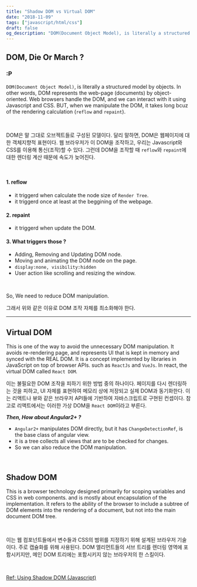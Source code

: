 ```yaml
---
title: "Shadow DOM vs Virtual DOM"
date: "2018-11-09"
tags: ["javascript/html/css"]
draft: false
og_description: "DOM(Document Object Model), is literally a structured model by objects."
---
```


## DOM, Die Or March ?

### :P

`DOM(Document Object Model)`, is literally a structured model by objects. In other words, DOM represents the web-page (documents) by object-oriented. Web browsers handle the DOM, and we can interact with it using Javascript and CSS. BUT, when we manipulate the DOM, it takes long bcuz of the rendering calculation (`reflow` and `repaint`).

<br />

DOM은 말 그대로 오브젝트들로 구성된 모델이다. 달리 말하면, DOM은 웹페이지에 대한 객체지향적 표현이다. 웹 브라우저가 이 DOM을 조작하고, 우리는 Javascript와 CSS를 이용해 통신(조작)할 수 있다. 그런데 DOM을 조작할 때 `reflow`와 `repaint`에 대한 렌더링 계산 때문에 속도가 늦어진다.

<br />

#### 1. reflow

- it triggerd when calculate the node size of `Render Tree`.
- it triggerd once at least at the beggining of the webpage.

#### 2. repaint

- it triggerd when update the DOM.

#### 3. What triggers those ?

- Adding, Removing and Updating DOM node.
- Moving and animating the DOM node on the page.
- `display:none, visibility:hidden`
- User action like scrolling and resizing the window.

<br />

So, We need to reduce DOM manipulation.
<br />

그래서 위와 같은 이유로 DOM 조작 자체를 최소화해야 한다.
<br />

<hr>

## Virtual DOM

This is one of the way to avoid the unnecessary DOM manipulation. It avoids re-rendering page, and represents UI that is kept in memory and synced with the REAL DOM. It is a concept implemented by libraries in JavaScript on top of browser APIs. such as `ReactJs` and `VueJs`. In react, the virtual DOM called `React DOM`.
<br />

이는 불필요한 DOM 조작을 피하기 위한 방법 중의 하나이다. 페이지를 다시 렌더링하는 것을 피하고, UI 자체를 표현하여 메모리 상에 저장되고 실제 DOM과 동기화한다. 이는 리액트나 뷰와 같은 브라우저 API들에 기반하여 자바스크립트로 구현된 컨셉이다. 참고로 리액트에서는 이러한 가상 DOM을 `React DOM`이라고 부른다.
<br />

**_Then, How about Angular2+ ?_**

- `Angular2+` manipulates DOM directly, but it has `ChangeDetectionRef`, is the base class of angular view.
- it is a tree collects all views that are to be checked for changes.
- So we can also reduce the DOM manipulation.

<br />

## Shadow DOM

This is a browser technology designed primarily for scoping variables and CSS in web components. and is mostly about encapsulation of the implementation. It refers to the ability of the browser to include a subtree of DOM elements into the rendering of a document, but not into the main document DOM tree.

<br />

이는 웹 컴포넌트들에서 변수들과 CSS의 범위를 지정하기 위해 설계된 브라우저 기술이다. 주로 캡슐화를 위해 사용된다. DOM 엘리먼트들의 서브 트리를 렌더링 영역에 포함시키지만, 메인 DOM 트리에는 포함시키지 않는 브라우저의 한 스킬이다.

<br />

[Ref: Using Shadow DOM (Javascript)](https://developer.mozilla.org/ko/docs/Web/Web_Components/Using_shadow_DOM)
